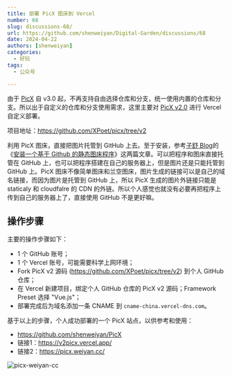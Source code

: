 ```yaml
---
title: 部署 PicX 图床到 Vercel
number: 68
slug: discussions-68/
url: https://github.com/shenweiyan/Digital-Garden/discussions/68
date: 2024-04-22
authors: [shenweiyan]
categories: 
  - 好玩
tags: 
  - 公众号

---
```


由于 [PicX](https://github.com/XPoet/picx) 自 v3.0 起，不再支持自由选择仓库和分支，统一使用内置的仓库和分支。所以出于自定义的仓库和分支使用需求，这里主要对 [PicX v2.0](https://github.com/XPoet/picx/tree/v2) 进行 Vercel 自定义部署。

<!-- more -->

项目地址：https://github.com/XPoet/picx/tree/v2

利用 PicX 图床，直接把图片托管到 GitHub 上去。至于安装，参考[子舒 Blog](https://zburu.com/)的《[安装一个基于 Github 的静态图床程序](https://zburu.com/blog/172.html/)》这两篇文章。可以把程序和图床直接托管在 GitHub 上，也可以把程序搭建在自己的服务器上，但是图片还是只能托管到 GitHub 上。PicX 图床不像简单图床和兰空图床，图片生成的链接可以是自己的域名链接，而因为图片是托管到 GitHub 上，所以 PicX 生成的图片外链接只能是 staticaly 和 cloudfalre 的 CDN 的外链。所以个人感觉也就没有必要再把程序上传到自己的服务器上了，直接使用 GitHub 不是更好嘛。

## 操作步骤

主要的操作步骤如下： 

- 1 个 GitHub 账号；
- 1 个 Vercel 账号，可能需要科学上网环境；
- Fork PicX v2 源码 (https://github.com/XPoet/picx/tree/v2) 到个人 GitHub 仓库；
- 在 Vercel 新建项目，绑定个人 GitHub 仓库的 PicX v2 源码；Framework Preset 选择 "Vue.js"；
- 部署完成后为域名添加一条 CNAME 到 `cname-china.vercel-dns.com`。

基于以上的步骤，个人成功部署的一个 PicX 站点，以供参考和使用：

- https://github.com/shenweiyan/PicX
- 链接1：<https://v2picx.vercel.app/>
- 链接2：<https://picx.weiyan.cc/>

![picx-weiyan-cc](https://kg.weiyan.cc/2024/05/picx-weiyan-cc.webp)

<script src="https://giscus.app/client.js"
	data-repo="shenweiyan/Digital-Garden"
	data-repo-id="R_kgDOKgxWlg"
	data-mapping="number"
	data-term="68"
	data-reactions-enabled="1"
	data-emit-metadata="0"
	data-input-position="bottom"
	data-theme="light"
	data-lang="zh-CN"
	crossorigin="anonymous"
	async>
</script>
